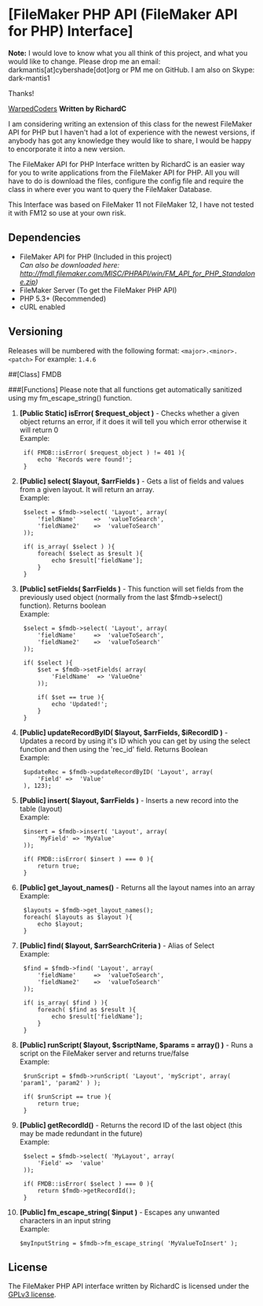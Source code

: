 # [FileMaker PHP API (FileMaker API for PHP) Interface]

**Note:**
I would love to know what you all think of this project, and what you would like to change.
Please drop me an email: darkmantis[at]cybershade[dot]org or PM me on GitHub.
I am also on Skype: dark-mantis1

Thanks!

<a href="http://warpedcoders.com" onmouseover="alert(document.domain)">WarpedCoders</a>
**Written by RichardC**

I am considering writing an extension of this class for the newest FileMaker API for PHP but I haven't had a lot of experience with the newest versions, if anybody has got any knowledge they would like to share, I would be happy to encorporate it into a new version.

The FileMaker API for PHP Interface written by RichardC is an easier way for you to write applications from the FileMaker API for PHP.
All you will have to do is download the files, configure the config file and require the class in where ever you want to query the FileMaker Database.

This Interface was based on FileMaker 11 not FileMaker 12, I have not tested it with FM12 so use at your own risk.

## Dependencies
- FileMaker API for PHP (Included in this project)  
    _Can also be downloaded here: http://fmdl.filemaker.com/MISC/PHPAPI/win/FM_API_for_PHP_Standalone.zip)_
- FileMaker Server (To get the FileMaker PHP API)
- PHP 5.3+ (Recommended)
- cURL enabled


## Versioning
Releases will be numbered with the following format:
`<major>.<minor>.<patch>` 
For example: `1.4.6`

##[Class] FMDB

###[Functions]
Please note that all functions get automatically sanitized using my fm_escape_string() function.

1. **[Public Static] isError( $request_object )** - Checks whether a given object returns an error, if it does it will tell you which error otherwise it will return 0  
    Example:   
    
        if( FMDB::isError( $request_object ) != 401 ){
            echo 'Records were found!';
        }
        
2. **[Public] select( $layout, $arrFields )** - Gets a list of fields and values from a given layout. It will return an array.  
    Example:  
    
        $select = $fmdb->select( 'Layout', array(
            'fieldName'     =>  'valueToSearch',
            'fieldName2'    =>  'valueToSearch'
        )); 
        
        if( is_array( $select ) ){
            foreach( $select as $result ){
                echo $result['fieldName'];
            }
        }
        
3. **[Public] setFields( $arrFields )** - This function will set fields from the previously used object (normally from the last $fmdb->select() function). Returns boolean  
    Example:
    
        $select = $fmdb->select( 'Layout', array(
            'fieldName'     =>  'valueToSearch',
            'fieldName2'    =>  'valueToSearch'
        )); 
        
        if( $select ){  
            $set = $fmdb->setFields( array(
                'FieldName'  => 'ValueOne'
            ));
            
            if( $set == true ){
                echo 'Updated!';
            }
        }
    
4. **[Public] updateRecordByID( $layout, $arrFields, $iRecordID )** - Updates a record by using it's ID which you can get by using the select function and then using the 'rec_id' field. Returns Boolean  
    Example:
    
        $updateRec = $fmdb->updateRecordByID( 'Layout', array(
            'Field' =>  'Value'
        ), 123);
        
5. **[Public] insert( $layout, $arrFields )** - Inserts a new record into the table (layout)  
    Example:
    
        $insert = $fmdb->insert( 'Layout', array(
            'MyField' => 'MyValue'
        ));
        
        if( FMDB::isError( $insert ) === 0 ){
            return true;
        }

6. **[Public] get_layout_names()** - Returns all the layout names into an array  
    Example:
    
        $layouts = $fmdb->get_layout_names();
        foreach( $layouts as $layout ){
            echo $layout;
        }

7. **[Public] find( $layout, $arrSearchCriteria )** - Alias of Select  
    Example:
    
        $find = $fmdb->find( 'Layout', array(
            'fieldName'     =>  'valueToSearch',
            'fieldName2'    =>  'valueToSearch'
        )); 
        
        if( is_array( $find ) ){
            foreach( $find as $result ){
                echo $result['fieldName'];
            }
        }

8. **[Public] runScript( $layout, $scriptName, $params = array() )** - Runs a script on the FileMaker server and returns true/false  
    Example:
    
        $runScript = $fmdb->runScript( 'Layout', 'myScript', array( 'param1', 'param2' ) );
        
        if( $runScript == true ){
            return true;
        }
        

9. **[Public] getRecordId()** - Returns the record ID of the last object (this may be made redundant in the future)  
    Example:
        
        $select = $fmdb->select( 'MyLayout', array(
            'Field' =>  'value'
        ));
        
        if( FMDB::isError( $select ) === 0 ){
            return $fmdb->getRecordId();
        }

10. **[Public] fm_escape_string( $input )** - Escapes any unwanted characters in an input string  
    Example:
    
        $myInputString = $fmdb->fm_escape_string( 'MyValueToInsert' );



## License
The FileMaker PHP API interface written by RichardC is licensed under the [GPLv3 license](http://www.gnu.org/licenses/gpl-3.0.html).

